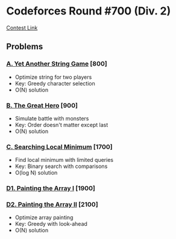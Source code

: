 # Codeforces Round #700 (Div. 2)
[Contest Link](https://codeforces.com/contest/1480)

## Problems

### [A. Yet Another String Game](https://codeforces.com/contest/1480/problem/A) [800]
- Optimize string for two players
- Key: Greedy character selection
- O(N) solution

### [B. The Great Hero](https://codeforces.com/contest/1480/problem/B) [900]
- Simulate battle with monsters
- Key: Order doesn't matter except last
- O(N) solution

### [C. Searching Local Minimum](https://codeforces.com/contest/1480/problem/C) [1700]
- Find local minimum with limited queries
- Key: Binary search with comparisons
- O(log N) solution

### [D1. Painting the Array I](https://codeforces.com/contest/1480/problem/D1) [1900]
### [D2. Painting the Array II](https://codeforces.com/contest/1480/problem/D2) [2100]
- Optimize array painting
- Key: Greedy with look-ahead
- O(N) solution
